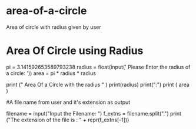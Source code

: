 # area-of-a-circle
Area of circle with radius given by user

#  Area Of Circle using Radius

pi = 3.141592653589793238
radius = float(input(' Please Enter the radius of a circle: '))
area = pi * radius * radius


print (" Area Of a Circle with the radius " )
print(radius)
print(":")
print ( area )

#A file name from user and it's extension as output

filename = input("Input the Filename: ")
f_extns = filename.split(".")
print ("The extension of the file is : " + repr(f_extns[-1]))
